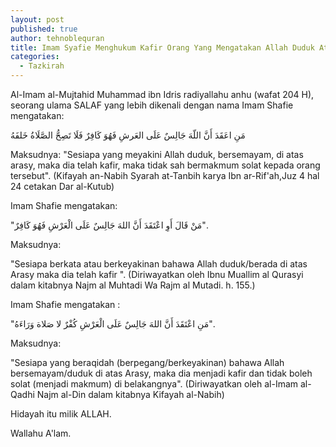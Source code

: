 ```yaml
---
layout: post
published: true
author: tehnoblequran
title: Imam Syafie Menghukum Kafir Orang Yang Mengatakan Allah Duduk Atas Arasy
categories:
  - Tazkirah
---
```

Al-Imam al-Mujtahid Muhammad ibn Idris radiyallahu anhu (wafat 204 H), seorang ulama SALAF yang lebih dikenali dengan nama Imam Shafie mengatakan:

مَنِ اعَقَدَ أَنَّ اللّهَ جَالِسٌ عَلَى العَرشِ فَهُوَ كَافِرٌ فَلَا تَصِحُّ الصَّلَاةُ خَلفَهُ

Maksudnya: "Sesiapa yang meyakini Allah duduk, bersemayam, di atas arasy, maka dia telah kafir, maka tidak sah bermakmum solat kepada orang tersebut". (Kifayah an-Nabih Syarah at-Tanbih karya Ibn ar-Rif'ah,Juz 4 hal 24 cetakan Dar al-Kutub)

Imam Shafie mengatakan:

"مَنْ قَالَ أَوِ اعْتَقَدَ أَنَّ اللهَ جَالِسٌ عَلَى الْعَرْشِ فَهُوَ كَافِرٌ".

Maksudnya:

"Sesiapa berkata atau berkeyakinan bahawa Allah duduk/berada di atas Arasy maka dia telah kafir ". (Diriwayatkan oleh Ibnu Muallim al Qurasyi dalam kitabnya Najm al Muhtadi Wa Rajm al Mutadi. h. 155.)


Imam Shafie mengatakan :

"مَنِ اعْتَقَدَ أَنَّ اللهَ جَالِسٌ عَلَى الْعَرْشِ كُفْرٌ لا صَلاة وَرَاءَهُ".

Maksudnya:

"Sesiapa yang beraqidah (berpegang/berkeyakinan) bahawa Allah bersemayam/duduk di atas Arasy, maka dia menjadi kafir dan tidak boleh solat (menjadi makmum) di belakangnya". (Diriwayatkan oleh al-Imam al-Qadhi Najm al-Din dalam kitabnya Kifayah al-Nabih)

Hidayah itu milik ALLAH.

Wallahu A'lam.